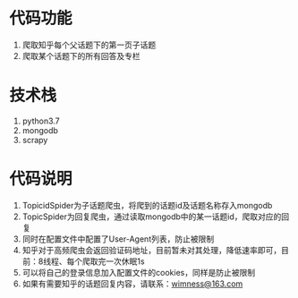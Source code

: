 # 代码功能

1. 爬取知乎每个父话题下的第一页子话题
2. 爬取某个话题下的所有回答及专栏

# 技术栈

1. python3.7
2. mongodb
3. scrapy

# 代码说明

1. TopicidSpider为子话题爬虫，将爬到的话题id及话题名称存入mongodb
2. TopicSpider为回复爬虫，通过读取mongodb中的某一话题id，爬取对应的回复
3. 同时在配置文件中配置了User-Agent列表，防止被限制
4. 知乎对于高频爬虫会返回验证码地址，目前暂未对其处理，降低速率即可，目前：8线程、每个爬取完一次休眠1s
5. 可以将自己的登录信息加入配置文件的cookies，同样是防止被限制
6. 如果有需要知乎的话题回复内容，请联系：wimness@163.com